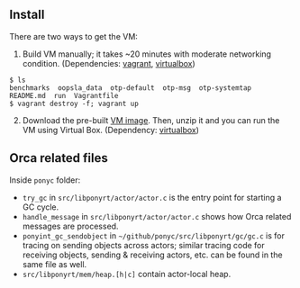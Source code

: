 ## Install

There are two ways to get the VM:

1. Build VM manually; it takes ~20 minutes with moderate networking condition. (Dependencies: [vagrant](https://www.vagrantup.com/),
   [virtualbox](https://www.virtualbox.org/))

```
$ ls
benchmarks  oopsla_data  otp-default  otp-msg  otp-systemtap  README.md  run  Vagrantfile
$ vagrant destroy -f; vagrant up
```

2. Download the pre-built [VM image](https://drive.google.com/file/d/0BwHr-qTTh38ZZTRsOF92cmFZMk0/view). Then, unzip it and you can run the VM using
   Virtual Box. (Dependency: [virtualbox](https://www.virtualbox.org/))

## Orca related files

Inside `ponyc` folder:

- `try_gc` in `src/libponyrt/actor/actor.c` is the entry point for starting a GC cycle.
- `handle_message` in `src/libponyrt/actor/actor.c` shows how Orca related messages are processed.
- `ponyint_gc_sendobject` in `~/github/ponyc/src/libponyrt/gc/gc.c` is for tracing on sending objects across actors; similar tracing code for
  receiving objects, sending & receiving actors, etc. can be found in the same file as well.
- `src/libponyrt/mem/heap.[h|c]` contain actor-local heap.
